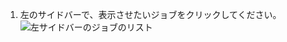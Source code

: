 1. 左のサイドバーで、表示させたいジョブをクリックしてください。 ![左サイドバーのジョブのリスト](/assets/images/help/repository/check-suite-list.png)

